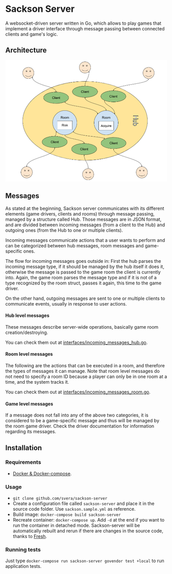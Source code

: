 # Sackson Server

A websocket-driven server written in Go, which allows to play games that implement a driver interface through message passing between
connected clients and game's logic.

## Architecture

![Sackson server architecture](sackson_server_architecture.png)

## Messages

As stated at the beginning, Sackson server communicates with its different elements (game drivers, clients and rooms) through
message passing, managed by a structure called Hub. Those messages are in JSON format, and are divided between incoming messages
(from a client to the Hub) and outgoing ones (from the Hub to one or multiple clients).

Incoming messages communicate actions that a user wants to perform and can be
categorized between hub messages, room messages and game-specific ones.

The flow for incoming messages goes outside in: First the hub parses the incoming message type, if it should be managed by the hub itself it does it, otherwise the message is passed to the game room the client is currently into. Again, the game room parses the message type and if it is not of a type recognized by the room struct, passes it again, this time to the game driver.

On the other hand, outgoing messages are sent to one or multiple clients to communicate events, usually in response to user actions.

#### Hub level messages

These messages describe server-wide operations, basically game room creation/destroying.

You can check them out at [interfaces/incoming_messages_hub.go](interfaces/incoming_messages_hub.go).

#### Room level messages

The following are the actions that can be executed in a room, and therefore the types of messages it can manage.
Note that room level messages do not need to specify a room ID because a player
can only be in one room at a time, and the system tracks it.

You can check them out at [interfaces/incoming_messages_room.go](interfaces/incoming_messages_room.go).

#### Game level messages

If a message does not fall into any of the above two categories, it is considered to be a game-specific message and thus will be managed by
the room game driver. Check the driver documentation for information regarding its messages.

## Installation

### Requirements
* [Docker & Docker-compose](docker.com).

### Usage

* `git clone github.com/svera/sackson-server`
* Create a configuration file called `sackson-server` and place it in the source code folder. Use `sackson.sample.yml` as reference.
* Build image: `docker-compose build sackson-server`
* Recreate container: `docker-compose up`. Add `-d` at the end if you want to run the container in detached mode. Sackson-server will be automatically rebuilt and rerun if there are changes in the source code, thanks to [Fresh](github.com/pilu/fresh).

### Running tests

Just type `docker-compose run sackson-server govendor test +local` to run application tests.